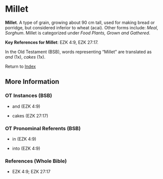 # Millet
**Millet**. 
A type of grain, growing about 90 cm tall, used for making bread or porridge, but considered inferior to wheat (acai). 
Other forms include: 
*Meal*, *Sorghum*. 
Millet is categorized under _Food Plants, Grown and Gathered_. 


**Key References for Millet**: 
EZK 4:9, EZK 27:17. 


In the Old Testament (BSB), words representing “Millet” are translated as 
*and* (1x), *cakes* (1x). 




Return to [Index](00-Index.md)

## More Information

### OT Instances (BSB)

* and (EZK 4:9)

* cakes (EZK 27:17)



### OT Pronominal Referents (BSB)

* in (EZK 4:9)

* into (EZK 4:9)



### References (Whole Bible)

* EZK 4:9; EZK 27:17



